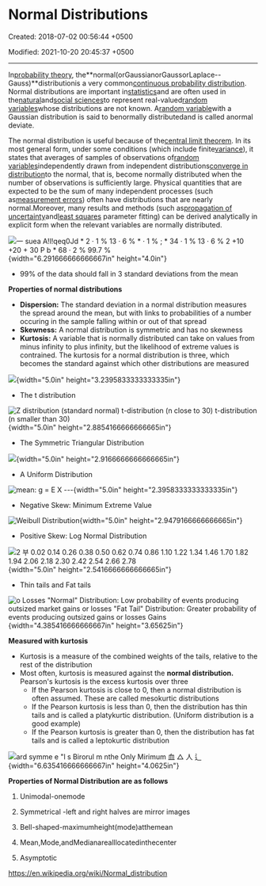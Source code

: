 # Normal Distributions

Created: 2018-07-02 00:56:44 +0500

Modified: 2021-10-20 20:45:37 +0500

---

In[probability theory](https://en.wikipedia.org/wiki/Probability_theory), the**normal(orGaussianorGaussorLaplace--Gauss)**distributionis a very common[continuous probability distribution](https://en.wikipedia.org/wiki/Continuous_probability_distribution). Normal distributions are important in[statistics](https://en.wikipedia.org/wiki/Statistics)and are often used in the[natural](https://en.wikipedia.org/wiki/Natural_science)and[social sciences](https://en.wikipedia.org/wiki/Social_science)to represent real-valued[random variables](https://en.wikipedia.org/wiki/Random_variable)whose distributions are not known. A[random variable](https://en.wikipedia.org/wiki/Random_variable)with a Gaussian distribution is said to benormally distributedand is called anormal deviate.



The normal distribution is useful because of the[central limit theorem](https://en.wikipedia.org/wiki/Central_limit_theorem). In its most general form, under some conditions (which include finite[variance](https://en.wikipedia.org/wiki/Variance)), it states that averages of samples of observations of[random variables](https://en.wikipedia.org/wiki/Random_variables)independently drawn from independent distributions[converge in distribution](https://en.wikipedia.org/wiki/Convergence_in_distribution)to the normal, that is, become normally distributed when the number of observations is sufficiently large. Physical quantities that are expected to be the sum of many independent processes (such as[measurement errors](https://en.wikipedia.org/wiki/Measurement_error)) often have distributions that are nearly normal.Moreover, many results and methods (such as[propagation of uncertainty](https://en.wikipedia.org/wiki/Propagation_of_uncertainty)and[least squares](https://en.wikipedia.org/wiki/Least_squares) parameter fitting) can be derived analytically in explicit form when the relevant variables are normally distributed.



![一 suea A!l!qeq0Jd * 2 · 1 % 13 · 6 % * · 1 % ; * 34 · 1 % 13 · 6 % 2 +10 +20 + 30 P b * 68 · 2 % 99.7 % ](media/Normal-Distributions-image1.jpeg){width="6.291666666666667in" height="4.0in"}


-   99% of the data should fall in 3 standard deviations from the mean



**Properties of normal distributions**
-   **Dispersion:** The standard deviation in a normal distribution measures the spread around the mean, but with links to probabilities of a number occuring in the sample falling within or out of that spread
-   **Skewness:** A normal distribution is symmetric and has no skewness
-   **Kurtosis:** A variable that is normally distributed can take on values from minus infinity to plus infinity, but the likelihood of extreme values is contrained. The kurtosis for a normal distribution is three, which becomes the standard against which other distributions are measured

![](media/Normal-Distributions-image2.jpeg){width="5.0in" height="3.2395833333333335in"}


-   The t distribution

![Z distribution (standard normal) t-distribution (n close to 30) t-distribution (n smaller than 30) ](media/Normal-Distributions-image3.jpg){width="5.0in" height="2.8854166666666665in"}


-   The Symmetric Triangular Distribution

![](media/Normal-Distributions-image4.jpg){width="5.0in" height="2.9166666666666665in"}
-   A Uniform Distribution

![mean: g = E X --- ](media/Normal-Distributions-image5.jpg){width="5.0in" height="2.3958333333333335in"}
-   Negative Skew: Minimum Extreme Value

![Weibull Distribution ](media/Normal-Distributions-image6.jpeg){width="5.0in" height="2.9479166666666665in"}
-   Positive Skew: Log Normal Distribution

![2 부 0.02 0.14 0.26 0.38 0.50 0.62 0.74 0.86 1.10 1.22 1.34 1.46 1.70 1.82 1.94 2.06 2.18 2.30 2.42 2.54 2.66 2.78 ](media/Normal-Distributions-image7.jpeg){width="5.0in" height="2.5416666666666665in"}
-   Thin tails and Fat tails

![o Losses "Normal" Distribution: Low probability of events producing outsized market gains or losses "Fat Tail" Distribution: Greater probability of events producing outsized gains or losses Gains ](media/Normal-Distributions-image8.jpeg){width="4.385416666666667in" height="3.65625in"}



**Measured with kurtosis**
-   Kurtosis is a measure of the combined weights of the tails, relative to the rest of the distribution
-   Most often, kurtosis is measured against the **normal distribution.** Pearson's kurtosis is the excess kurtosis over three
    -   If the Pearson kurtosis is close to 0, then a normal distribution is often assumed. These are called mesokurtic distributions
    -   If the Pearson kurtosis is less than 0, then the distribution has thin tails and is called a platykurtic distribution. (Uniform distribution is a good example)
    -   If the Pearson kurtosis is greater than 0, then the distribution has fat tails and is called a leptokurtic distribution



![ard symme e "l s Birorul m nthe Only Mirimum 血 △ 人 辶 ](media/Normal-Distributions-image9.jpeg){width="6.635416666666667in" height="4.0625in"}



**Properties of Normal Distribution are as follows**

1.  Unimodal-onemode

2.  Symmetrical -left and right halves are mirror images

3.  Bell-shaped-maximumheight(mode)atthemean

4.  Mean,Mode,andMedianarealllocatedinthecenter

5.  Asymptotic



<https://en.wikipedia.org/wiki/Normal_distribution>









